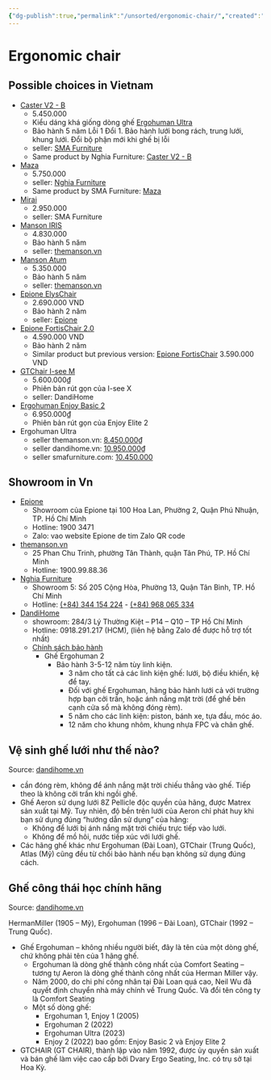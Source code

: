 ```yaml
---
{"dg-publish":true,"permalink":"/unsorted/ergonomic-chair/","created":"2024-11-09T00:53:34+07:00","updated":"2024-11-13T22:39:29+07:00"}
---
```


# Ergonomic chair

## Possible choices in Vietnam

- [Caster V2 - B](https://shopee.vn/Gh%E1%BA%BF-c%C3%B4ng-th%C3%A1i-h%E1%BB%8Dc-SMA-Furniture-Caster-L%C6%B0%E1%BB%9Bi-Wintex-H%C3%A0n-Qu%E1%BB%91c-ng%E1%BA%A3-gh%E1%BA%BF-140-%C4%91%E1%BB%99-b%E1%BA%A3o-h%C3%A0nh-5-n%C4%83m-i.497419141.24284232740?sp_atk=70aaa9f9-5bb4-4344-ab18-516d10facfd7)
    - 5.450.000
    - Kiểu dáng khá giống dòng ghế [Ergohuman Ultra](https://shopee.vn/Ghế-công-thái-học-Nghia-furniture-Ergohuman-Elite-02-Lưới-Matrex-Mỹ-piston-class-4-samhongsa-i.122012647.28953372464)
    - Bảo hành 5 năm Lỗi 1 Đổi 1. Bảo hành lưới bong rách, trung lưới, khung lưới. Đổi bộ phận mới khi ghế bị lỗi
    - seller: [SMA Furniture](https://smafurniture.com/)
    - Same product by Nghia Furniture: [Caster V2 - B](https://shopee.vn/product/122012647/25728866541)
- [Maza](https://shopee.vn/Gh%E1%BA%BF-c%C3%B4ng-th%C3%A1i-h%E1%BB%8Dc-Nghia-furniture-Maza-Piston-class-4-Samhongsa-H%C3%A0n-Qu%E1%BB%91c-l%C6%B0%E1%BB%9Bi-Wintex-H%C3%A0n-Qu%E1%BB%91c-i.122012647.25773300888?sp_atk=252c9c5e-da3b-4a1e-b6a3-4a9fc8381d61)
    - 5.750.000
    - seller: [Nghia Furniture](https://nghiafurniture.com/)
    - Same product by SMA Furniture: [Maza](https://shopee.vn/Gh%E1%BA%BF-c%C3%B4ng-th%C3%A1i-h%E1%BB%8Dc-SMA-Furniture-Maza-L%C6%B0%E1%BB%9Bi-Wintex-H%C3%A0n-Qu%E1%BB%91c-Piston-Class-4-Ng%E1%BA%A3-gh%E1%BA%BF-135-%C4%91%E1%BB%99-i.497419141.27256777972?sp_atk=0cc9a10b-f83f-4995-9430-1ee76c372744)
- [Mirai](https://shopee.vn/Ghế-công-thái-học-SMA-Furniture-Mirai-Tối-đa-tính-năng-Ngả-ghế-140-độ-piston-class-4-có-gác-chân-i.497419141.27709121763)
    - 2.950.000
    - seller: SMA Furniture
- [Manson IRIS](https://shopee.vn/-H%E1%BB%8Fa-T%E1%BB%91c-Gh%E1%BA%BF-C%C3%B4ng-Th%C3%A1i-H%E1%BB%8Dc-Manson-IRIS-Gh%E1%BA%BF-V%C4%83n-Ph%C3%B2ng-L%C6%B0%E1%BB%9Bi-Wintex-H%C3%A0n-Qu%E1%BB%91c-%C4%90en-X%C3%A1m-Lumbar-%C4%90i%E1%BB%81u-Ch%E1%BB%89nh-H%E1%BB%97-Tr%E1%BB%A3-C%E1%BB%99t-S%E1%BB%91ng.-i.875897965.22676845931?sp_atk=5474eeb6-dc74-4614-a595-d3c45f538cb4)
    - 4.830.000
    - Bảo hành 5 năm
    - seller: [themanson.vn](https://themanson.vn/)
- [Manson Atum](https://shopee.vn/-H%E1%BB%8Fa-T%E1%BB%91c-Gh%E1%BA%BF-Manson-Atum-T%E1%BB%B1a-%C4%90%E1%BA%A7u-6D-M%C3%A0u-%C4%90en-X%C3%A1m-Gh%E1%BA%BF-Xoay-C%C3%B4ng-Th%C3%A1i-H%E1%BB%8Dc-L%C6%B0ng-H%E1%BB%A3p-Kim-Nh%C3%B4m-i.875897965.25428271476?sp_atk=f96c5926-733f-4d26-88ab-881c8aa671e4)
    - 5.350.000
    - Bảo hành 5 năm
    - seller: [themanson.vn](https://themanson.vn/)
- [Epione ElysChair](https://epione.vn/products/epione-elyschair)
    - 2.690.000 VND
    - Bảo hành 2 năm
    - seller: [Epione](https://epione.vn/)
- [Epione FortisChair 2.0](https://epione.vn/products/epione-fortischair-2)
    - 4.590.000 VND
    - Bảo hành 2 năm
    - Similar product but previous version: [Epione FortisChair](https://epione.vn/products/epione-fortischair) 3.590.000 VND
- [GTChair I-see M](https://dandihome.vn/ghe-luoi-cong-thai-hoc-ergonomic-gtchair-i-see/)
    - 5.600.000₫
    - Phiên bản rút gọn của I-see X
    - seller: DandiHome
- [Ergohuman Enjoy Basic 2](https://dandihome.vn/ergonomic-ergohuman-elite-2/)
    - 6.950.000₫
    - Phiên bản rút gọn của Enjoy Elite 2
- Ergohuman Ultra
    - seller themanson.vn: [8.450.000₫](https://themanson.vn/ghe-cong-thai-hoc-ergohuman-ultra-mau-den)
    - seller dandihome.vn: [10.950.000₫](https://dandihome.vn/ergonomic-ergohuman-elite-2/)
    - seller smafurniture.com: [10.450.000](https://smafurniture.com/ghe-cong-thai-hoc-ergohuman-elite-2)

## Showroom in Vn

- [Epione]()
    - Showroom của Epione tại 100 Hoa Lan, Phường 2, Quận Phú Nhuận, TP. Hồ Chí Minh
    - Hotline: 1900 3471
    - Zalo: vao website Epione de tim Zalo QR code
- [themanson.vn](https://themanson.vn/)
    - 25 Phan Chu Trinh, phường Tân Thành, quận Tân Phú, TP. Hồ Chí Minh
    - Hotline: 1900.99.88.36
- [Nghia Furniture](https://nghiafurniture.com/)
    - Showroom 5: Số 205 Cộng Hòa, Phường 13, Quận Tân Bình, TP. Hồ Chí Minh
    - Hotline: [(+84) 344 154 224](tel:0344154224) - [(+84) 968 065 334](tel:0968065334)
- [DandiHome](https://dandihome.vn/)
    - showroom: 284/3 Lý Thường Kiệt – P14 – Q10 – TP Hồ Chí Minh
    - Hotline: 0918.291.217 (HCM), (liên hệ bằng Zalo để được hỗ trợ tốt nhất)
    - [Chính sách bảo hành](https://dandihome.vn/chinh-sach-bao-hanh/)
        - Ghế Ergohuman 2
            - Bảo hành 3-5-12 năm tùy linh kiện.
                - 3 năm cho tất cả các linh kiện ghế: lưới, bộ điều khiển, kệ để tay.
                - Đối với ghế Ergohuman, hãng bảo hành lưới cả với trường hợp bạn cởi trần, hoặc ánh nắng mặt trời (để ghế bên cạnh cửa sổ mà không đóng rèm).
                - 5 năm cho các linh kiện: piston, bánh xe, tựa đầu, móc áo.
                - 12 năm cho khung nhôm, khung nhựa FPC và chân ghế.

## Vệ sinh ghế lưới như thế nào?

Source: [dandihome.vn](https://dandihome.vn/ve-sinh-ghe-luoi-nhu-the-nao/)
- cần đóng rèm, không để ánh nắng mặt trời chiếu thẳng vào ghế. Tiếp theo là không cởi trần khi ngồi ghế.
- Ghế Aeron sử dụng lưới 8Z Pellicle độc quyền của hãng, được Matrex sản xuất tại Mỹ. Tuy nhiên, độ bền trên lưới của Aeron chỉ phát huy khi bạn sử dụng đúng “hướng dẫn sử dụng” của hãng:
    - Không để lưới bị ánh nắng mặt trời chiếu trực tiếp vào lưới.
    - Không để mồ hôi, nước tiếp xúc với lưới ghế.
- Các hãng ghế khác như Ergohuman (Đài Loan), GTChair (Trung Quốc), Atlas (Mỹ) cũng đều từ chối bảo hành nếu bạn không sử dụng đúng cách.

## Ghế công thái học chính hãng

Source: [dandihome.vn](https://dandihome.vn/)

HermanMiller (1905 – Mỹ), Ergohuman (1996 – Đài Loan), GTChair (1992 – Trung Quốc).

- Ghế Ergohuman – không nhiều người biết, đây là tên của một dòng ghế, chứ không phải tên của 1 hãng ghế.
    - Ergohuman là dòng ghế thành công nhất của Comfort Seating – tương tự Aeron là dòng ghế thành công nhất của Herman Miller vậy.
    - Năm 2000, do chi phí công nhân tại Đài Loan quá cao, Neil Wu đã quyết định chuyển nhà máy chính về Trung Quốc. Và đổi tên công ty là Comfort Seating
    - Một số dòng ghế:
        - Ergohuman 1, Enjoy 1 (2005)
        - Ergohuman 2 (2022)
        - Ergohuman Ultra (2023)
        - Enjoy 2 (2022) bao gồm: Enjoy Basic 2 và Enjoy Elite 2
- GTCHAIR (GT CHAIR), thành lập vào năm 1992, được ủy quyền sản xuất và bán ghế làm việc cao cấp bởi Dvary Ergo Seating, Inc. có trụ sở tại Hoa Kỳ.
